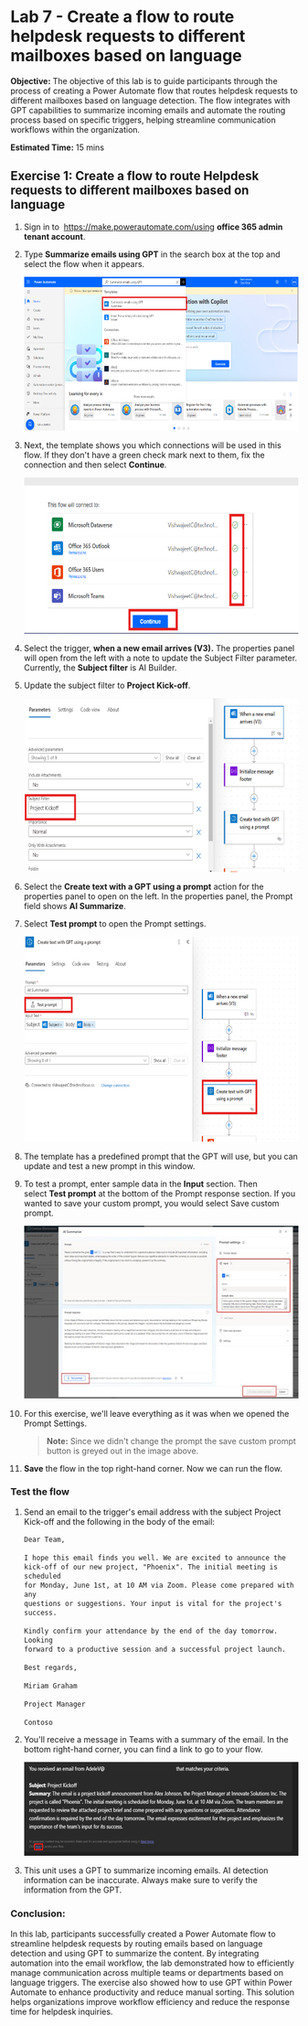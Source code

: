 # Lab 7 - Create a flow to route helpdesk requests to different mailboxes based on language

**Objective:** The objective of this lab is to guide participants
through the process of creating a Power Automate flow that routes
helpdesk requests to different mailboxes based on language detection.
The flow integrates with GPT capabilities to summarize incoming emails
and automate the routing process based on specific triggers, helping
streamline communication workflows within the organization.

**Estimated Time:** 15 mins

## Exercise 1: Create a flow to route Helpdesk requests to different mailboxes based on language

1.  Sign in to  <https://make.powerautomate.com/using> **office 365
    admin tenant account**.

2.  Type **Summarize emails using GPT** in the search box at the top and
    select the flow when it appears.

    <img src="./media/image1.png"
style="width:6.26042in;height:2.80208in" />

3.  Next, the template shows you which connections will be used in this
    flow. If they don't have a green check mark next to them, fix the
    connection and then select **Continue**.

    <img src="./media/image2.png"
style="width:6.26806in;height:2.85139in" />

4.  Select the trigger, **when a new email arrives (V3).** The
    properties panel will open from the left with a note to update the
    Subject Filter parameter. Currently, the **Subject filter** is AI
    Builder.

5.  Update the subject filter to **Project Kick-off**.

    <img src="./media/image3.png"
style="width:6.26806in;height:3.16111in" />

6.  Select the **Create text with a GPT using a prompt** action for the
    properties panel to open on the left. In the properties panel, the
    Prompt field shows **AI Summarize**.

7.  Select **Test prompt** to open the Prompt settings.

    <img src="./media/image4.png"
style="width:6.26806in;height:3.73542in" />

8.  The template has a predefined prompt that the GPT will use, but you
    can update and test a new prompt in this window.

9.  To test a prompt, enter sample data in the **Input** section. Then
    select **Test prompt** at the bottom of the Prompt response section.
    If you wanted to save your custom prompt, you would select Save
    custom prompt.

    <img src="./media/image5.jpg"
style="width:5.70833in;height:3.15625in" />

10. For this exercise, we'll leave everything as it was when we opened
    the Prompt Settings.


    > **Note:** Since we didn't change the prompt the save custom prompt
button is greyed out in the image above.

11.  **Save** the flow in the top right-hand corner. Now we can run the
    flow.

### Test the flow

1.  Send an email to the trigger's email address with the subject
    Project Kick-off and the following in the body of the email:

        Dear Team,

        I hope this email finds you well. We are excited to announce the
        kick-off of our new project, "Phoenix". The initial meeting is scheduled
        for Monday, June 1st, at 10 AM via Zoom. Please come prepared with any
        questions or suggestions. Your input is vital for the project's success.

        Kindly confirm your attendance by the end of the day tomorrow. Looking
        forward to a productive session and a successful project launch.

        Best regards,

        Miriam Graham

        Project Manager

        Contoso

2. You'll receive a message in Teams with a summary of the email. In
    the bottom right-hand corner, you can find a link to go to your
    flow.

    <img src="./media/image7.svg"
style="width:6.26806in;height:1.71458in" />

3. This unit uses a GPT to summarize incoming emails. AI detection
    information can be inaccurate. Always make sure to verify the
    information from the GPT.

### Conclusion:

In this lab, participants successfully created a Power
Automate flow to streamline helpdesk requests by routing emails based on
language detection and using GPT to summarize the content. By
integrating automation into the email workflow, the lab demonstrated how
to efficiently manage communication across multiple teams or departments
based on language triggers. The exercise also showed how to use GPT
within Power Automate to enhance productivity and reduce manual sorting.
This solution helps organizations improve workflow efficiency and reduce
the response time for helpdesk inquiries.
